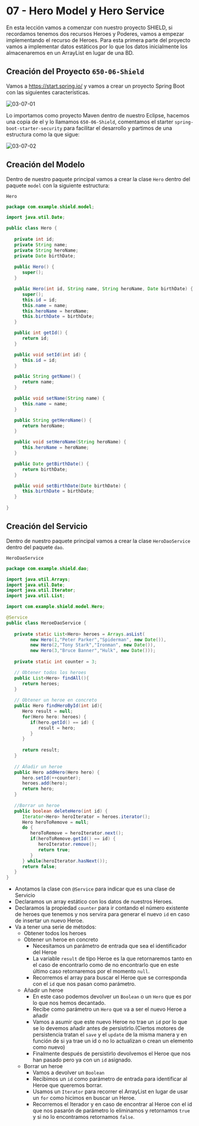 # 07 - Hero Model y Hero Service

En esta lección vamos a comenzar con nuestro proyecto SHIELD, si recordamos tenemos dos recursos Heroes y Poderes, vamos a empezar implementando el recurso de Heroes. Para esta primera parte del proyecto vamos a implementar datos estáticos por lo que los datos inicialmente los almacenaremos en un ArrayList en lugar de una BD.

## Creación del Proyecto `650-06-Shield`

Vamos a https://start.spring.io/ y vamos a crear un proyecto Spring Boot con las siguientes características.

![03-07-01](images/03-07-01.png)

Lo importamos como proyecto Maven dentro de nuestro Eclipse, hacemos una copia de el y lo llamamos `650-06-Shield`, comentamos el starter `spring-boot-starter-security` para facilitar el desarrollo y partimos de una estructura como la que sigue:

![03-07-02](images/03-07-02.png)

## Creación del Modelo

Dentro de nuestro paquete principal vamos a crear la clase `Hero` dentro del paquete `model` con la siguiente estructura:

`Hero`

```java
package com.example.shield.model;

import java.util.Date;

public class Hero {
	
   private int id;
   private String name;
   private String heroName;
   private Date birthDate;
	
   public Hero() {
      super();
   }

   public Hero(int id, String name, String heroName, Date birthDate) {
      super();
      this.id = id;
      this.name = name;
      this.heroName = heroName;
      this.birthDate = birthDate;
   }

   public int getId() {
      return id;
   }

   public void setId(int id) {
      this.id = id;
   }

   public String getName() {
      return name;
   }

   public void setName(String name) {
      this.name = name;
   }

   public String getHeroName() {
      return heroName;
   }

   public void setHeroName(String heroName) {
      this.heroName = heroName;
   }

   public Date getBirthDate() {
      return birthDate;
   }

   public void setBirthDate(Date birthDate) {
      this.birthDate = birthDate;
   }
	
}
```

## Creación del Servicio

Dentro de nuestro paquete principal vamos a crear la clase `HeroDaoService` dentro del paquete `dao`. 

`HeroDaoService`

```java
package com.example.shield.dao;

import java.util.Arrays;
import java.util.Date;
import java.util.Iterator;
import java.util.List;

import com.example.shield.model.Hero;

@Service
public class HeroeDaoService {
	
   private static List<Hero> heroes = Arrays.asList(
         new Hero(1,"Peter Parker","Spiderman", new Date()),
         new Hero(2,"Tony Stark","Ironman", new Date()),
         new Hero(3,"Bruce Banner","Hulk", new Date()));
	
   private static int counter = 3;

   // Obtener todos los heroes
   public List<Hero> findAll(){
      return heroes;
   }
   
   // Obtener un heroe en concreto
   public Hero findHeroById(int id){
      Hero result = null;
      for(Hero hero: heroes) {
         if(hero.getId() == id) {
            result = hero;
         }
      }
		
      return result;
   }
	
   // Añadir un heroe
   public Hero addHero(Hero hero) {
      hero.setId(++counter);
      heroes.add(hero);
      return hero;
   }
	
   //Borrar un heroe
   public boolean deleteHero(int id) {
      Iterator<Hero> heroIterator = heroes.iterator();
      Hero heroToRemove = null;
      do {
         heroToRemove = heroIterator.next();
         if(heroToRemove.getId() == id) {
            heroIterator.remove();
            return true;
         }
      } while(heroIterator.hasNext());
      return false;
   }
}
```
* Anotamos la clase con `@Service` para indicar que es una clase de Servicio
* Declaramos un array estático con los datos de nuestros Heroes.
* Declaramos la propiedad `counter` para ir contando el número existente de heroes que tenemos y nos servira para generar el nuevo `id` en caso de insertar un nuevo Heroe.
* Va a tener una serie de métodos:
   * Obtener todos los heroes
   * Obtener un heroe en concreto
      * Necesitamos un parámetro de entrada que sea el identificador del Heroe
      * La variable `result` de tipo Heroe es la que retornaremos tanto en el caso de encontrarlo como de no encontrarlo que en este último caso retornaremos por el momento `null`.
      * Recorremos el array para buscar el Heroe que se corresponda con el `id` que nos pasan como parámetro.
   * Añadir un heroe
      * En este caso podemos devolver un `Boolean` o un `Hero` que es por lo que nos hemos decantado.
      * Recibe como parámetro un `Hero` que va a ser el nuevo Heroe a añadir
      * Vamos a asumir que este nuevo Heroe no trae un `id` por lo que se lo devemos añadir antes de persistirlo.(Ciertos motores de persistencia tratan el `save` y el `update` de la misma manera y en función de si ya trae un id o no lo actualizan o crean un elemento como nuevo)
      * Finalmente después de persistirlo devolvemos el Heroe que nos han pasado pero ya con un `id` asignado.
   * Borrar un heroe
      * Vamos a devolver un `Boolean`
      * Recibimos un `id` como parámetro de entrada para identificar al Heroe que queremos borrar.
      * Usamos un `Iterator` para recorrer el ArrayList en lugar de usar un `for` como hicimos en buscar un Heroe.
      * Recorremos el Iterador y en caso de encontrar al Heroe con el id que nos pasarón de parámetro lo eliminamos y retornamos `true` y si no lo encontramos retornamos `false`.
      
